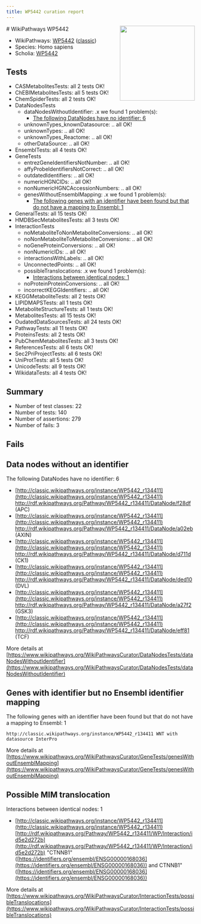 ```yaml
---
title: WP5442 curation report
---
```


<img style="float: right; width: 200px" src="https://upload.wikimedia.org/wikipedia/commons/thumb/8/83/Wplogo_with_text_500.png/640px-Wplogo_with_text_500.png" />
# WikiPathways WP5442

* WikiPathways: [WP5442](https://wikipathways.org/pathways/WP5442) ([classic](https://classic.wikipathways.org/instance/WP5442))
* Species: Homo sapiens
* Scholia: [WP5442](https://scholia.toolforge.org/wikipathways/WP5442)
## Tests
* CASMetabolitesTests: all 2 tests OK!
* ChEBIMetabolitesTests: all 5 tests OK!
* ChemSpiderTests: all 2 tests OK!
* DataNodesTests
    * dataNodesWithoutIdentifier: .x we found 1 problem(s):
        * [The following DataNodes have no identifier: 6](#d2d32fa5)
    * unknownTypes_knownDatasource: .. all OK!
    * unknownTypes: .. all OK!
    * unknownTypes_Reactome: .. all OK!
    * otherDataSource: .. all OK!
* EnsemblTests: all 4 tests OK!
* GeneTests
    * entrezGeneIdentifiersNotNumber: .. all OK!
    * affyProbeIdentifiersNotCorrect: .. all OK!
    * outdatedIdentifiers: .. all OK!
    * numericHGNCIDs: .. all OK!
    * nonNumericHGNCAccessionNumbers: .. all OK!
    * genesWithoutEnsemblMapping: .x we found 1 problem(s):
        * [The following genes with an identifier have been found but that do not have a mapping to Ensembl: 1](#40286d83)
* GeneralTests: all 15 tests OK!
* HMDBSecMetabolitesTests: all 3 tests OK!
* InteractionTests
    * noMetaboliteToNonMetaboliteConversions: .. all OK!
    * noNonMetaboliteToMetaboliteConversions: .. all OK!
    * noGeneProteinConversions: .. all OK!
    * nonNumericIDs: .. all OK!
    * interactionsWithLabels: .. all OK!
    * UnconnectedPoints: .. all OK!
    * possibleTranslocations: .x we found 1 problem(s):
        * [Interactions between identical nodes: 1](#1c118206)
    * noProteinProteinConversions: .. all OK!
    * incorrectKEGGIdentifiers: .. all OK!
* KEGGMetaboliteTests: all 2 tests OK!
* LIPIDMAPSTests: all 1 tests OK!
* MetaboliteStructureTests: all 1 tests OK!
* MetabolitesTests: all 15 tests OK!
* OudatedDataSourcesTests: all 24 tests OK!
* PathwayTests: all 11 tests OK!
* ProteinsTests: all 2 tests OK!
* PubChemMetabolitesTests: all 3 tests OK!
* ReferencesTests: all 6 tests OK!
* Sec2PriProjectTests: all 6 tests OK!
* UniProtTests: all 5 tests OK!
* UnicodeTests: all 9 tests OK!
* WikidataTests: all 4 tests OK!


## Summary

* Number of test classes: 22
* Number of tests: 140
* Number of assertions: 279
* Number of fails: 3

## Fails

<a name="d2d32fa5" />

## Data nodes without an identifier

The following DataNodes have no identifier: 6

* [http://classic.wikipathways.org/instance/WP5442_r134411](http://classic.wikipathways.org/instance/WP5442_r134411) http://rdf.wikipathways.org/Pathway/WP5442_r134411/DataNode/f28df (APC)
* [http://classic.wikipathways.org/instance/WP5442_r134411](http://classic.wikipathways.org/instance/WP5442_r134411) http://rdf.wikipathways.org/Pathway/WP5442_r134411/DataNode/a02eb (AXIN)
* [http://classic.wikipathways.org/instance/WP5442_r134411](http://classic.wikipathways.org/instance/WP5442_r134411) http://rdf.wikipathways.org/Pathway/WP5442_r134411/DataNode/d711d (CK1)
* [http://classic.wikipathways.org/instance/WP5442_r134411](http://classic.wikipathways.org/instance/WP5442_r134411) http://rdf.wikipathways.org/Pathway/WP5442_r134411/DataNode/ded10 (DVL)
* [http://classic.wikipathways.org/instance/WP5442_r134411](http://classic.wikipathways.org/instance/WP5442_r134411) http://rdf.wikipathways.org/Pathway/WP5442_r134411/DataNode/a27f2 (GSK3)
* [http://classic.wikipathways.org/instance/WP5442_r134411](http://classic.wikipathways.org/instance/WP5442_r134411) http://rdf.wikipathways.org/Pathway/WP5442_r134411/DataNode/eff81 (TCF)


More details at [https://www.wikipathways.org/WikiPathwaysCurator/DataNodesTests/dataNodesWithoutIdentifier](https://www.wikipathways.org/WikiPathwaysCurator/DataNodesTests/dataNodesWithoutIdentifier)

<a name="40286d83" />

## Genes with identifier but no Ensembl identifier mapping

The following genes with an identifier have been found but that do not have a mapping to Ensembl: 1
```
http://classic.wikipathways.org/instance/WP5442_r134411 WNT with datasource InterPro
```

More details at [https://www.wikipathways.org/WikiPathwaysCurator/GeneTests/genesWithoutEnsemblMapping](https://www.wikipathways.org/WikiPathwaysCurator/GeneTests/genesWithoutEnsemblMapping)

<a name="1c118206" />

## Possible MIM translocation

Interactions between identical nodes: 1

* [http://classic.wikipathways.org/instance/WP5442_r134411](http://classic.wikipathways.org/instance/WP5442_r134411) [http://rdf.wikipathways.org/Pathway/WP5442_r134411/WP/Interaction/id5e2d272b](http://rdf.wikipathways.org/Pathway/WP5442_r134411/WP/Interaction/id5e2d272b) "CTNNB1" ([https://identifiers.org/ensembl/ENSG00000168036](https://identifiers.org/ensembl/ENSG00000168036)) and 
CTNNB1" ([https://identifiers.org/ensembl/ENSG00000168036](https://identifiers.org/ensembl/ENSG00000168036))


More details at [https://www.wikipathways.org/WikiPathwaysCurator/InteractionTests/possibleTranslocations](https://www.wikipathways.org/WikiPathwaysCurator/InteractionTests/possibleTranslocations)

